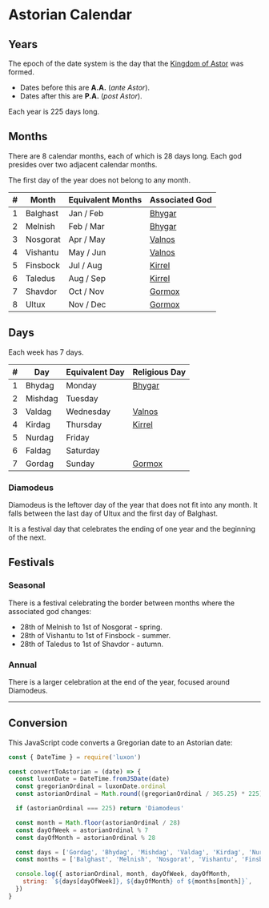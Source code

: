 # Astorian Calendar

## Years

The epoch of the date system is the day that the [Kingdom of Astor](../civilisations/kingdom-of-astor/kingdom-of-astor.md) was formed.

- Dates before this are **A.A.** (*ante Astor*).
- Dates after this are **P.A.** (*post Astor*).

Each year is 225 days long.

## Months

There are 8 calendar months, each of which is 28 days long. Each god presides over two adjacent calendar months.

The first day of the year does not belong to any month.

| # | Month | Equivalent Months | Associated God |
| --- | --- | --- | --- |
| 1 | Balghast | Jan / Feb | [Bhygar](../gods/deities/bhygar.md) |
| 2 | Melnish | Feb / Mar | [Bhygar](../gods/deities/bhygar.md) |
| 3 | Nosgorat | Apr / May | [Valnos](../gods/deities/valnos.md) |
| 4 | Vishantu | May / Jun | [Valnos](../gods/deities/valnos.md) |
| 5 | Finsbock | Jul / Aug | [Kirrel](../gods/deities/kirrel.md) |
| 6 | Taledus | Aug / Sep | [Kirrel](../gods/deities/kirrel.md) |
| 7 | Shavdor | Oct / Nov | [Gormox](../gods/deities/gormox.md) |
| 8 | Ultux | Nov / Dec | [Gormox](../gods/deities/gormox.md) |

## Days

Each week has 7 days.

| # | Day | Equivalent Day | Religious Day |
| --- | --- | --- | --- |
| 1 | Bhydag | Monday | [Bhygar](../gods/deities/bhygar.md) |
| 2 | Mishdag | Tuesday | |
| 3 | Valdag | Wednesday | [Valnos](../gods/deities/valnos.md) |
| 4 | Kirdag | Thursday | [Kirrel](../gods/deities/kirrel.md) |
| 5 | Nurdag | Friday | |
| 6 | Faldag | Saturday | |
| 7 | Gordag | Sunday | [Gormox](../gods/deities/gormox.md) |

### Diamodeus

Diamodeus is the leftover day of the year that does not fit into any month. It falls between the last day of Ultux and the first day of Balghast.

It is a festival day that celebrates the ending of one year and the beginning of the next.

## Festivals

### Seasonal

There is a festival celebrating the border between months where the associated god changes:

- 28th of Melnish to 1st of Nosgorat - spring.
- 28th of Vishantu to 1st of Finsbock - summer.
- 28th of Taledus to 1st of Shavdor - autumn.

### Annual

There is a larger celebration at the end of the year, focused around Diamodeus.

---

## Conversion

This JavaScript code converts a Gregorian date to an Astorian date:

```javascript
const { DateTime } = require('luxon')

const convertToAstorian = (date) => {
  const luxonDate = DateTime.fromJSDate(date)
  const gregorianOrdinal = luxonDate.ordinal
  const astorianOrdinal = Math.round((gregorianOrdinal / 365.25) * 225)

  if (astorianOrdinal === 225) return 'Diamodeus'

  const month = Math.floor(astorianOrdinal / 28)
  const dayOfWeek = astorianOrdinal % 7
  const dayOfMonth = astorianOrdinal % 28

  const days = ['Gordag', 'Bhydag', 'Mishdag', 'Valdag', 'Kirdag', 'Nurdag', 'Faldag']
  const months = ['Balghast', 'Melnish', 'Nosgorat', 'Vishantu', 'Finsbock', 'Taledus', 'Shavdor', 'Ultux']

  console.log({ astorianOrdinal, month, dayOfWeek, dayOfMonth,
    string: `${days[dayOfWeek]}, ${dayOfMonth} of ${months[month]}`,
  })
}
```
